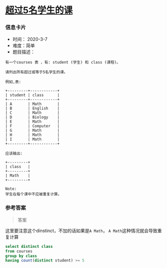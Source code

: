 # [超过5名学生的课](https://leetcode-cn.com/problems/classes-more-than-5-students/)

### 信息卡片

- 时间： 2020-3-7
- 难度：简单
- 题目描述：

```
有一个courses 表 ，有: student (学生) 和 class (课程)。

请列出所有超过或等于5名学生的课。

例如,表:

+---------+------------+
| student | class      |
+---------+------------+
| A       | Math       |
| B       | English    |
| C       | Math       |
| D       | Biology    |
| E       | Math       |
| F       | Computer   |
| G       | Math       |
| H       | Math       |
| I       | Math       |
+---------+------------+

应该输出:

+---------+
| class   |
+---------+
| Math    |
+---------+

Note:
学生在每个课中不应被重复计算。
```



### 参考答案

> 答案

这里要注意这个dinstinct，不加的话如果是`A Math`， `A Math`这种情况就会导致重复计算

```sql
select distinct class
from courses
group by class
having count(distinct student) >= 5
```







